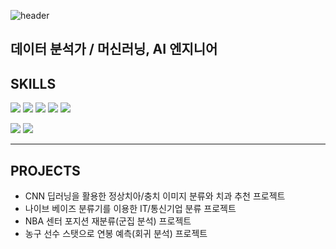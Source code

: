 ![header](https://capsule-render.vercel.app/api?type=waving&color=EDE574&height=150&section=header&text=정명찬%20Blake%20Jeong&fontColor=&fontSize=50)


데이터 분석가 / 머신러닝, AI 엔지니어 
--------------------------------------
 

## SKILLS

<img src="https://img.shields.io/badge/-Oracle SQL-orange"/> <img src="https://img.shields.io/badge/Python-3776AB?style=flat-square&logo=python&logoColor=white"/> <img src="https://img.shields.io/badge/R-276DC3?style=flat-square&logo=R&logoColor=white"/> <img src="https://img.shields.io/badge/Scikit_learn-F7931E?style=flat-square&logo=scikitlearn&logoColor=white"/> <img src="https://img.shields.io/badge/TensorFlow-FF6F00?style=flat-square&logo=TensorFlow&logoColor=white"/>

<img src="https://img.shields.io/badge/Excel-217346?style=flat-square&logo=Microsoft Excel&logoColor=white"/> <img src="https://img.shields.io/badge/PowerPoint-B7472A?style=flat-square&logo=Microsoft PowerPoint&logoColor=white"/>
****
## PROJECTS
* CNN 딥러닝을 활용한 정상치아/충치 이미지 분류와 치과 추천 프로젝트
* 나이브 베이즈 분류기를 이용한 IT/통신기업 분류 프로젝트
* NBA 센터 포지션 재분류(군집 분석) 프로젝트
* 농구 선수 스탯으로 연봉 예측(회귀 분석) 프로젝트
